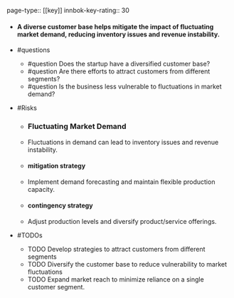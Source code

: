 page-type:: [[key]]
innbok-key-rating:: 30
- #### A diverse customer base helps mitigate the impact of fluctuating market demand, reducing inventory issues and revenue instability.
- #questions
  - #question Does the startup have a diversified customer base?
  - #question Are there efforts to attract customers from different segments?
  - #question Is the business less vulnerable to fluctuations in market demand?
- #Risks

  - ### Fluctuating Market Demand
  - Fluctuations in demand can lead to inventory issues and revenue instability.
  - #### mitigation strategy
  - Implement demand forecasting and maintain flexible production capacity.
  - #### contingency strategy
  - Adjust production levels and diversify product/service offerings.
- #TODOs
  - TODO Develop strategies to attract customers from different segments
  - TODO  Diversify the customer base to reduce vulnerability to market fluctuations
  - TODO  Expand market reach to minimize reliance on a single customer segment.



